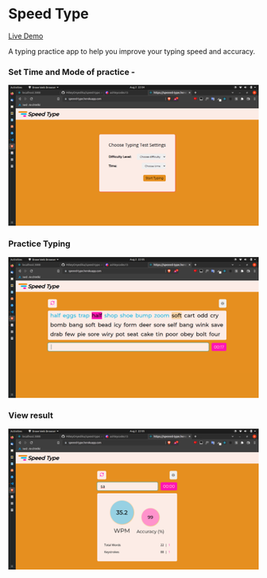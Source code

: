 # Speed Type

[Live Demo](https://speeed-type.herokuapp.com/)

A typing practice app to help you improve your typing speed and accuracy.

### Set Time and Mode of practice - 
![typing practice test image](./src/assets/practice-settings.png)
### Practice Typing 
![typing practice test image](./src/assets/practice.png)
### View result
![typing practice test image](./src/assets/practice-score.png)

